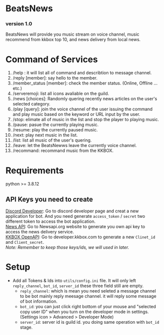 # BeatsNews   
### version 1.0
BeatsNews will provide you music stream on voice channel,  music recommend from kkbox top 10, and news delivery from local news.  

# Command of Services
1. /help : it will list all of command and describtion to message channel.
2. /reply [member]: say hello to the member.
3. /member_status [member]: check the member status. (Online, Offline ... etc.)
4. /serveremoji: list all icons avaliable on the guild.
5. /news [choices]: Randomly quering recently news articles on the user's selected category.
6. /play [query]: join the voice channel of the user issuing the command and play music based on the keyword or URL input by the user.
7. /stop: elimate all of music in the list and stop the player to playing music.
8. /pause: pasue the currently playing music.
9. /resume: play the currently paused music.
10. /next: play next music in the list.
11. /list: list all music of the user's quering.
12. /leave: let the BeatsNewws leave the currently voice channel.
13. /recommand: recommand music from the KKBOX.


# Requirements
python >= 3.8.12  
## API Keys you need to create
[Discord Developer](https://discord.com/developers/applications?new_application=true): Go to discord developer page and creat a new application for bot. And you need generate `access_token` / `secret` two different token to access the bot application.  
[News API](https://newsapi.org/): Go to Newsapi.org website to generate you own api key to access the news delivery service.  
[KKBOX OpenAPI](https://developer.kkbox.com/#/signin): Go to developer.kkbox.com to generate a new `Clinet_id` and `Client_secret`.  
*Note: Remember to keep those keys/ids, we will used in later.*  

# Setup  
- Add all Tokens & Ids into `utils/config.ini` file. It will only left `reply_channel`, `bot_id`, `server_id` these three field still are empty.  
  * `reply_channel`: which is mean you need seleted a message channel to be bot mainly reply meesage channel. it will reply some message of bot information.  
  * `bot_id`: you can just click right bottom of your mouse and "selected copy user ID" when you turn on the developer mode in settings. (Settings icon > Advanced > Developer Mode)
  * `server_id`: server id is guild id. you doing same operation with `bot_id` stage.

